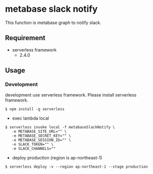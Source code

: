 # metabase slack notify

This function is metabase graph to notify slack.

## Requirement

- serverless framework
  - 2.4.0

## Usage

### Development

development use serverless framework. Please install serverless framework.

```
$ npm install -g serverless
```

- exec lambda local

```
$ serverless invoke local -f metabaseSlackNotify \
   -e METABASE_SITE_URL="" \
   -e METABASE_SECRET_KEY="" \
   -e METABASE_SESSION_ID="" \
   -e SLACK_TOKEN="" \
   -e SLACK_CHANNELS=""
```

- deploy production (region is ap-northeast-1)

```
$ serverless deploy -v --region ap-northeast-1 --stage production
```
